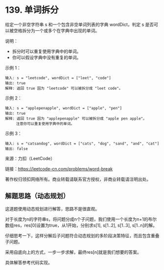 # 139. 单词拆分

给定一个非空字符串 s 和一个包含非空单词列表的字典 wordDict，判定 s 是否可以被空格拆分为一个或多个在字典中出现的单词。

说明：

- 拆分时可以重复使用字典中的单词。
- 你可以假设字典中没有重复的单词。

示例 1：

```
输入: s = "leetcode", wordDict = ["leet", "code"]
输出: true
解释: 返回 true 因为 "leetcode" 可以被拆分成 "leet code"。
```

示例 2：

```
输入: s = "applepenapple", wordDict = ["apple", "pen"]
输出: true
解释: 返回 true 因为 "applepenapple" 可以被拆分成 "apple pen apple"。
     注意你可以重复使用字典中的单词。
```

示例 3：

```
输入: s = "catsandog", wordDict = ["cats", "dog", "sand", "and", "cat"]
输出: false
```

来源：力扣（LeetCode）

链接：https://leetcode-cn.com/problems/word-break

著作权归领扣网络所有。商业转载请联系官方授权，非商业转载请注明出处。

## 解题思路（动态规划）

这道题使用动态规划进行解答，思路不是很直观。

对于长度为n的字符串s，将问题分成n个子问题，我们使用一个长度为n+1的布尔数组res，res[0]设置为true，从1开始，分别求s[1], s[1..2], s[1..3], s[1..n]的解。

仔细思考一下，这样分解后子问题符合动态规划的多阶段决策特征，而且包含重叠子问题。

采用自底向上的方式，一步一步求解，最终res[n]就是我们想要的答案。

具体解答参考代码实现。
